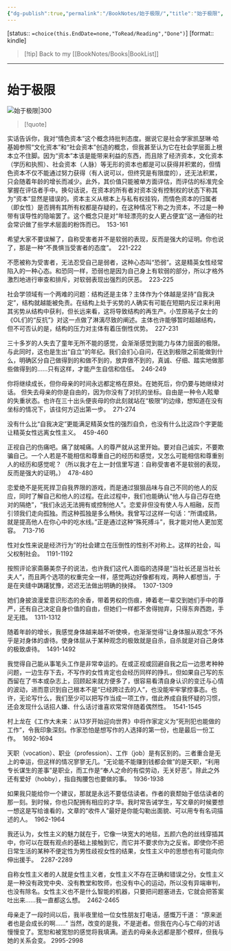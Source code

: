 ```yaml
---
{"dg-publish":true,"permalink":"/BookNotes/始于极限/","title":"始于极限","noteIcon":""}
---
```


[status:: `=choice(this.EndDate=none,"ToRead/Reading","Done")`]
[format:: kindle]

>[!tip] Back to my [[BookNotes/Books\|BookList]]

---
# 始于极限

![始于极限|300](https://img9.doubanio.com/view/subject/l/public/s34300626.jpg)

>[!quote]


实话告诉你，我对“情色资本”这个概念持批判态度。据说它是社会学家凯瑟琳·哈基姆参照“文化资本”和“社会资本”创造的概念，但我甚至认为它在社会学层面上根本立不住脚。因为“资本”本该是能带来利益的东西，而且除了经济资本，文化资本（学历和执照）、社会资本（人脉）等无形的资本也都是可以获得并积累的，但情色资本不仅不能通过努力获得（有人说可以，但终究是有限度的），还无法积累，只会随着年龄的增长而减少。此外，其价值只能被单方面评估，而评估的标准完全掌握在评估者手中。换句话说，在资本的所有者对资本没有控制权的状态下称其为“资本”显然是错误的。资本主义从根本上与私有权挂钩，而情色资本的归属者（即女性）是否拥有其所有权都是存疑的，在这种情况下称之为资本，不过是一种带有误导性的隐喻罢了。这个概念只是对“年轻漂亮的女人更占便宜”这一通俗的社会常识做了些学术层面的粉饰而已。
 153-161   

希望大家不要误解了，自称受害者并不是软弱的表现，反而是强大的证明。你也说了，那是一种“不畏惧当受害者的态度”。
 221-222   

不愿被称为受害者，无法忍受自己是弱者，这种心态叫“恐弱”。这是精英女性经常陷入的一种心态。和恐同一样，恐弱也是因为自己身上有软弱的部分，所以才格外激烈地进行审查和排斥，对软弱表现出强烈的厌恶。
 223-225   

社会学领域有一个两难的问题：结构还是主体？主体作为个体越是坚持“自我决定”，结构就越能被免责。在结构上处于劣势的人确实有可能在短期内反过来利用其劣势从结构中获利，但长远来看，这将导致结构的再生产。小笠原祐子女士的《OL们的“反抗”》对这一点做了淋漓尽致的阐述。主体也许能够暂时超越结构，但不可否认的是，结构的压力对主体有着压倒性优势。
 227-231   

三十多岁的人失去了童年无所不能的感觉，会渐渐感觉到能力与体力层面的极限。与此同时，这也是生出“自立”的年纪。我们会扪心自问，在达到极限之前能做到什么，明确区分自己做得到的和做不到的，放弃做不到的，真诚、仔细、踏实地做那些做得到的……只有这样，才能产生自信和信任。
 246-249   

你将继续成长，但你母亲的时间永远都定格在原处。在她死后，你仍要与她继续对话。 但失去母亲的你是自由的，因为你没有了对抗的坐标。自由是一种令人眩晕的失重状态。也许在三十出头便丧母的你此刻就站在“极限”的边缘，想知道在没有坐标的情况下，该往何方迈出第一步。
 271-274   

没有什么比“自我决定”更能满足精英女性的强烈自负，也没有什么比这四个字更能让精英女性远离女性主义。
 459-460   

正视自己的伤痛吧。痛了就喊痛。人的尊严就从这里开始。要对自己诚实，不要欺骗自己。一个人若是不能相信和尊重自己的经历和感觉，又怎么可能相信和尊重别人的经历和感觉呢？（所以我才在上一封信里写道：自称受害者不是软弱的表现，反而是强大的证明。）
 478-480   

恋爱绝不是死死捍卫自我界限的游戏，而是通过狠狠品味与自己不同的他人的反应，同时了解自己和他人的过程。在此过程中，我们也能确认“他人与自己存在绝对的隔绝”，“我们永远无法拥有或控制他人”。恋爱非但没有使人与人相融，反而引领我们走向孤独。而这种孤独是多么畅快。我曾写过这样一句话：“所谓成熟，就是提高他人在你心中的吃水线。”正是通过这种“殊死搏斗”，我才能对他人更加宽容。
 713-716   

性对女性来说是经济行为”的社会建立在压倒性的性别不对称上。这样的社会，叫父权制社会。
 1191-1192   

按照评论家斋藤美奈子的说法，也许我们这代人面临的选择是“当社长还是当社长夫人”，而且两个选项的权重完全一样，感觉两边好像都有戏，两种人都想当，于是在夹缝中踌躇犹豫，迟迟无法做出明确的抉择。
 1307-1309   

她们身披浪漫爱意识形态的余香，带着男权的伤痕，捧着老一辈交到她们手中的尊严，还有自己决定自身价值的自由，但她们一样都不舍得抛弃，只得东奔西跑，手足无措。
 1311-1312   

随着年龄的增长，我感觉身体越来越不听使唤，也渐渐觉得“让身体服从观念”不外乎是对身体的虐待。使身体屈从于某种观念的极致就是自杀，自杀就是对自己身体的极致虐待。
 1491-1492   

我觉得自己能从事笔头工作是非常幸运的。在或正视或回避自我之后一边思考种种问题，一边生存下去，不写作的女性肯定也会经历同样的挣扎，但如果自己写的东西留在了书本或杂志上，回顾起来就方便多了，很容易看清自身认识的变迁与心情的波动，进而意识到自己根本不是“已经跨过去的人”，也没能牢牢掌控事态。也许，无论写什么，我们至少可以把写作当成一项工作，借此养成自我怀疑的习惯，还会发现什么话招人嫌、什么话讨谁喜欢常常伴随着偶然性。
 1541-1545   

村上龙在《工作大未来：从13岁开始迎向世界》中将作家定义为“死刑犯也能做的工作”，令我印象深刻。作家恐怕是想写作的人选择的第一份，也是最后一份工作。
 1692-1694   

天职（vocation）、职业（profession）、工作（job）是有区别的。三者重合是无上的幸运，但这样的情况寥寥无几。“无论能不能赚到钱都会做”的是天职，“利用专长谋生的差事”是职业，而工作是“奉人之命的有偿劳动，无关好恶”。除此之外还有爱好（hobby），指自掏腰包也要做的事。
 1936-1938   

如果我只能给你一个建议，那就是永远不要低估读者。作者的衰颓始于低估读者的那一刻。到时候，你也只配拥有相应的才华。我时常告诫学生，写文章的时候要想一想这是写给谁看的，文章的“收件人”最好是你能勾勒出面貌、可以用专有名词描述的人。
 1962-1964   

我还认为，女性主义的魅力就在于，它像一块宽大的地毯，五颜六色的丝线穿插其中，你可以在既有观点的基础上接触到它，而它并不要求你为之反省。即使你不把日常生活的某种不便定性为男性歧视女性的结果，女性主义中的思想也有可能向你伸出援手。
 2287-2289   

自称女性主义者的人就是女性主义者，女性主义不存在正确和错误之分。女性主义是一种没有政党中央、没有教堂和牧师，也没有中心的运动，所以没有异端审判，也没有除名。女性主义也不是什么智能的机器，只要把问题塞进去，它就会把答案吐出来……我一直都这么想。
 2462-2465   

母亲走了一段时间以后，我半夜里给一位女性朋友打电话，感慨万千道： “原来逝者也是会成长的啊……” 当然，改变的是我，不是逝者。但我在内心与亡母的对话慢慢变了。宽恕和被宽恕的感觉将我填满。逝去的母亲永远都是那个模样，但我与她的关系会变。
2995-2998 